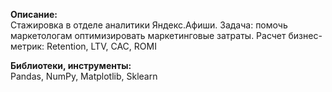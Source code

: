 **Описание:** \
Стажировка в отделе аналитики Яндекс.Афиши. Задача: помочь маркетологам оптимизировать маркетинговые затраты. Расчет бизнес-метрик: Retention, LTV, CAC, ROMI

**Библиотеки, инструменты:** \
Pandas, NumPy, Matplotlib, Sklearn
